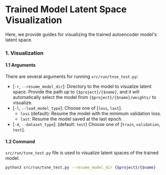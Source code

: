# Trained Model Latent Space Visualization
Here, we provide guides for visualizing the trained autoencoder model's latent space.

### 1. Visualization
#### 1.1 Arguments
There are several arguments for running `src/run/tnse_test.py`:
* [`-r`, `--resume_model_dir`]: Directory to the model to visualize latent space. Provide the path up to `{$project}/{$name}`, and it will automatically select the model from `{$project}/{$name}/weights/` to visualize.
* [`-l`, `--load_model_type`]: Choose one of [`loss`, `last`].
    * `loss` (default): Resume the model with the minimum validation loss.
    * `last`: Resume the model saved at the last epoch.
* [`-d`, `--dataset_type`]: (default: `test`) Choose one of [`train`, `validation`, `test`].


#### 1.2 Command
`src/run/tsne_test.py` file is used to visualize latent spaces of the trained model.
```bash
python3 src/run/tsne_test.py --resume_model_dir {$project}/{$name}
```
